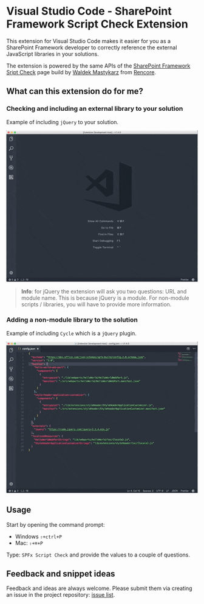 # Visual Studio Code - SharePoint Framework Script Check Extension

This extension for Visual Studio Code makes it easier for you as a SharePoint Framework developer to correctly reference the external JavaScript libraries in your solutions.

The extension is powered by the same APIs of the [SharePoint Framework Sript Check](https://rencore.com/sharepoint-framework/script-check/) page build by [Waldek Mastykarz](https://twitter.com/waldekm) from [Rencore](https://rencore.com).


## What can this extension do for me?

### Checking and including an external library to your solution

Example of including `jQuery` to your solution.

![Including jQuery to the solution](./assets/script-global.gif)

> **Info**: for jQuery the extension will ask you two questions: URL and module name. This is because jQuery is a module. For non-module scripts / libraries, you will have to provide more information.

### Adding a non-module library to the solution

Example of including `Cycle` which is a `jQuery` plugin.

![Including Cycle to the solution](./assets/script-plugin.gif)

## Usage

Start by opening the command prompt:
- Windows `⇧+ctrl+P`
- Mac: `⇧+⌘+P`

Type: `SPFx Script Check` and provide the values to a couple of questions.

## Feedback and snippet ideas

Feedback and ideas are always welcome. Please submit them via creating an issue in the project repository: [issue list](https://github.com/estruyf/vscode-spfx-script-checker/issues).
